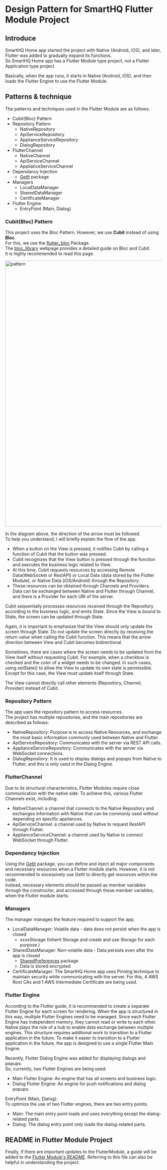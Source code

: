 # Design Pattern for SmartHQ Flutter Module Project

## Introduce
SmartHQ Home app started the project with Native (Android, iOS), and later, Flutter was added to gradually expand its functions.</br>So SmartHQ Home app has a Flutter Module type project, not a Flutter Application type project.

Basically, when the app runs, it starts in Native (Android, iOS), and then loads the Flutter Engine to use the Flutter Module.

## Patterns & technique
The patterns and techniques used in the Flutter Module are as follows.
- Cubit(Bloc) Pattern
- Repository Pattern
  - NativeRepository
  - ApiServiceRepository
  - ApplianceServiceRepository
  - DialogRepository
- FlutterChannel
  - NativeChannel
  - ApiServiceChannel
  - ApplianceServiceChannel
- Dependancy Injection
  - [GetIt](https://pub.dev/packages/get_it) package
- Managers
  - LocalDataManager
  - SharedDataManager
  - CertificateManager
- Flutter Engine
  - EntryPoint (Main, Dialog)


### Cubit(Bloc) Pattern
This project uses the Bloc Pattern. However, we use **Cubit** instead of using **Bloc**.<br/>
For this, we use the [flutter_bloc](https://pub.dev/packages/flutter_bloc) Package.<br/>
The [bloc_library](https://bloclibrary.dev/#/gettingstarted) webpage provides a detailed guide on Bloc and Cubit.
</br>It is highly recommended to read this page.

<img width="853" alt="pattern" src="https://user-images.githubusercontent.com/32116640/217201061-e11b6f28-9963-498e-8a24-4fca4e1826c5.png">

In the diagram above, the direction of the arrow must be followed.</br>
To help you understand, I will briefly explain the flow of the app.</br>
- When a button on the View is pressed, it notifies Cubit by calling a function of Cubit that the button was pressed.
- Cubit recognizes that the View button is pressed through the function and executes the business logic related to View.
- At this time, Cubit requests resources by accessing Remote Data(WebSocket or RestAPI) or Local Data (data stored by the Flutter Module), or Native Data (iOS/Android) through the Repository.
- These resources can be obtained through Channels and Providers.</br>
Data can be exchanged between Native and Flutter through Channel, and there is a Provider for each URI of the server.

Cubit sequentially processes resources received through the Repository according to the business logic, and emits State. Since the View is bound to State, the screen can be updated through State.

Again, it is important to emphasize that the View should only update the screen through State. Do not update the screen directly by receiving the return value when calling the Cubit function. This means that the arrow direction between View and Cubit becomes bidirectional.

Sometimes, there are cases where the screen needs to be updated from the View itself without requesting Cubit. For example, when a checkbox is checked and the color of a widget needs to be changed. In such cases, using setState() to allow the View to update its own state is permissible. Except for this case, the View must update itself through State.

The View cannot directly call other elements (Repository, Channel, Provider) instead of Cubit.

### Repository Pattern
The app uses the repository pattern to access resources.</br>
The project has multiple repositories, and the main repositories are described as follows:

- NativeRepository: Purpose is to access Native Resources, and exchange the most basic information commonly used between Native and Flutter.
- ApiServiceRepository: Communicates with the server via REST API calls.
- ApplianceServiceRepository: Communicates with the server via WebSocket connections.
- DialogRepository: It is used to display dialogs and popups from Native to Flutter, and this is only used in the Dialog Engine.

### FlutterChannel
Due to its structural characteristics, Flutter Modules require close communication with the native side. To achieve this, various Flutter Channels exist, including:

- NativeChannel: a channel that connects to the Native Repository and exchanges information with Native that can be commonly used without depending on specific appliances.
- ApiServiceChannel: a channel used by Native to request RestAPI through Flutter.
- ApplianceServiceChannel: a channel used by Native to connect WebSocket through Flutter.

### Dependancy Injection
Using the [GetIt](https://pub.dev/packages/get_it) package, you can define and inject all major components and necessary resources when a Flutter module starts. However, it is not recommended to excessively use GetIt to directly get resources within the code.</br>
Instead, necessary elements should be passed as member variables through the constructor, and accessed through these member variables, when the Flutter module starts.

### Managers
The manager manages the feature required to support the app.
  - LocalDataManager: Volatile data - data does not persist when the app is closed
    - xxxxStorage (Inherit Storage and create and use Storage for each purpose.)
  - SharedDataManager: Non-volatile data - Data persists even after the app is closed
    - [SharedPreferences](https://pub.dev/packages/shared_preferences) package 
    - Data is stored encrypted
  - CertificateManager: The SmartHQ Home app uses Pinning technique to maintain security while communicating with the server. For this, 4 AWS Root CAs and 1 AWS Intermediate Certificate are being used.


### Flutter Engine
According to the Flutter guide, it is recommended to create a separate Flutter Engine for each screen for rendering. When the app is structured in this way, multiple Flutter Engines need to be managed. Since each Flutter Engine has independent memory, they cannot read or write to each other. Native plays the role of a hub to enable data exchange between multiple engines. This structure requires additional work to transition to a Flutter application in the future. To make it easier to transition to a Flutter application in the future, the app is designed to use a single Flutter Main Engine.

Recently, Flutter Dialog Engine was added for displaying dialogs and popups.</br>
So, currently, two Flutter Engines are being used:
- Main Flutter Engine: An engine that has all screens and business logic.
- Dialog Flutter Engine: An engine for push notifications and dialog popups.

EntryPoint (Main, Dialog):</br>
To optimize the use of two Flutter engines, there are two entry points.
- Main: The main entry point loads and uses everything except the dialog-related parts.
- Dialog: The dialog entry point only loads the dialog-related parts.


## README in Flutter Module Project
Finally, if there are important updates to the FlutterModule, a guide will be added to the [Flutter Module's README](https://github.com/geappliances/mobile.connected.smarthq.flutter/tree/develop/smarthq_flutter_module/README.md). Referring to this file can also be helpful in understanding the project.

